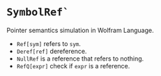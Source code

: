 # ``SymbolRef` ``

Pointer semantics simulation in Wolfram Language.

* `Ref[sym]` refers to `sym`.
* `Deref[ref]` dereference.
* `NullRef` is a reference that refers to nothing.
* `RefQ[expr]` check if `expr` is a reference.
